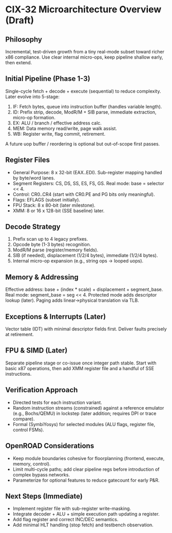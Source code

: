 # CIX-32 Microarchitecture Overview (Draft)

## Philosophy
Incremental, test-driven growth from a tiny real-mode subset toward richer x86 compliance. Use clear internal micro-ops, keep pipeline shallow early, then extend.

## Initial Pipeline (Phase 1-3)
Single-cycle fetch + decode + execute (sequential) to reduce complexity. Later evolve into 5-stage:
1. IF: Fetch bytes, queue into instruction buffer (handles variable length). 
2. ID: Prefix strip, decode, ModR/M + SIB parse, immediate extraction, micro-op formation.
3. EX: ALU / branch / effective address calc.
4. MEM: Data memory read/write, page walk assist.
5. WB: Register write, flag commit, retirement.

A future uop buffer / reordering is optional but out-of-scope first passes.

## Register Files
- General Purpose: 8 x 32-bit (EAX..EDI). Sub-register mapping handled by byte/word lanes.
- Segment Registers: CS, DS, SS, ES, FS, GS. Real mode: base = selector << 4.
- Control: CR0..CR4 (start with CR0.PE and PG bits only meaningful).
- Flags: EFLAGS (subset initially).
- FPU Stack: 8 x 80-bit (later milestone).
- XMM: 8 or 16 x 128-bit (SSE baseline) later.

## Decode Strategy
1. Prefix scan up to 4 legacy prefixes.
2. Opcode byte (1-3 bytes) recognition.
3. ModR/M parse (register/memory fields).
4. SIB (if needed), displacement (1/2/4 bytes), immediate (1/2/4 bytes).
5. Internal micro-op expansion (e.g., string ops -> looped uops).

## Memory & Addressing
Effective address: base + (index * scale) + displacement + segment_base. Real mode: segment_base = seg << 4. Protected mode adds descriptor lookup (later). Paging adds linear->physical translation via TLB.

## Exceptions & Interrupts (Later)
Vector table (IDT) with minimal descriptor fields first. Deliver faults precisely at retirement.

## FPU & SIMD (Later)
Separate pipeline stage or co-issue once integer path stable. Start with basic x87 operations, then add XMM register file and a handful of SSE instructions.

## Verification Approach
- Directed tests for each instruction variant.
- Random instruction streams (constrained) against a reference emulator (e.g., Bochs/QEMU) in lockstep (later addition; requires DPI or trace compare).
- Formal (SymbiYosys) for selected modules (ALU flags, register file, control FSMs).

## OpenROAD Considerations
- Keep module boundaries cohesive for floorplanning (frontend, execute, memory, control).
- Limit multi-cycle paths; add clear pipeline regs before introduction of complex bypass networks.
- Parameterize for optional features to reduce gatecount for early P&R.

## Next Steps (Immediate)
- Implement register file with sub-register write-masking.
- Integrate decoder + ALU + simple execution path updating a register.
- Add flag register and correct INC/DEC semantics.
- Add minimal HLT handling (stop fetch) and testbench observation.
